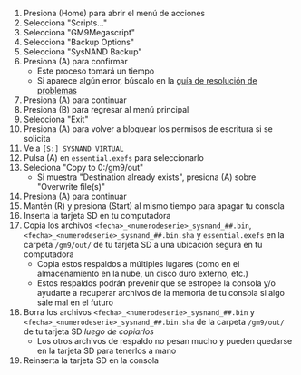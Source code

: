1. Presiona (Home) para abrir el menú de acciones
2. Selecciona "Scripts..."
3. Selecciona "GM9Megascript"
4. Selecciona "Backup Options"
5. Selecciona "SysNAND Backup"
6. Presiona (A) para confirmar
    - Este proceso tomará un tiempo
    - Si aparece algún error, búscalo en la [guía de resolución de problemas](troubleshooting-finalizing-setup.html)
7. Presiona (A) para continuar
8. Presiona (B) para regresar al menú principal
9. Selecciona "Exit"
10. Presiona (A) para volver a bloquear los permisos de escritura si se solicita
11. Ve a `[S:] SYSNAND VIRTUAL`
12. Pulsa (A) en `essential.exefs` para seleccionarlo
13. Seleciona "Copy to 0:/gm9/out"
    - Si muestra "Destination already exists", presiona (A) sobre "Overwrite file(s)"
14. Presiona (A) para continuar
15. Mantén (R) y presiona (Start) al mismo tiempo para apagar tu consola
16. Inserta la tarjeta SD en tu computadora
17. Copia los archivos `<fecha>_<numerodeserie>_sysnand_##.bin`,`<fecha>_<numerodeserie>_sysnand_##.bin.sha` y `essential.exefs` en la carpeta `/gm9/out/` de tu tarjeta SD a una ubicación segura en tu computadora
    - Copia estos respaldos a múltiples lugares (como en el almacenamiento en la nube, un disco duro externo, etc.)
    - Estos respaldos podrán prevenir que se estropee la consola y/o ayudarte a recuperar archivos de la memoria de tu consola si algo sale mal en el futuro
18. Borra los archivos `<fecha>_<numerodeserie>_sysnand_##.bin` y `<fecha>_<numerodeserie>_sysnand_##.bin.sha` de la carpeta `/gm9/out/` de tu tarjeta SD _luego de copiarlos_
    - Los otros archivos de respaldo no pesan mucho y pueden quedarse en la tarjeta SD para tenerlos a mano
19. Reinserta la tarjeta SD en la consola
